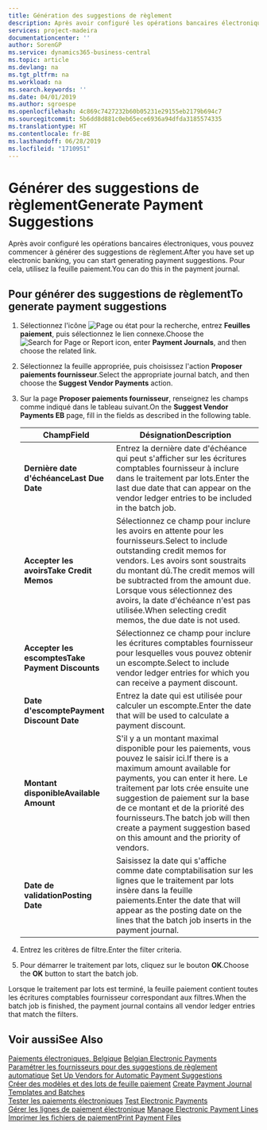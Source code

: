 ```yaml
---
title: Génération des suggestions de règlement
description: Après avoir configuré les opérations bancaires électroniques, vous pouvez commencer à générer des suggestions de règlement. Pour cela, utilisez la feuille paiement.
services: project-madeira
documentationcenter: ''
author: SorenGP
ms.service: dynamics365-business-central
ms.topic: article
ms.devlang: na
ms.tgt_pltfrm: na
ms.workload: na
ms.search.keywords: ''
ms.date: 04/01/2019
ms.author: sgroespe
ms.openlocfilehash: 4c869c7427232b60b05231e29155eb2179b694c7
ms.sourcegitcommit: 5b6dd8d881c0eb65ece6936a94dfda3185574335
ms.translationtype: HT
ms.contentlocale: fr-BE
ms.lasthandoff: 06/28/2019
ms.locfileid: "1710951"
---
```

# <a name="generate-payment-suggestions"></a><span data-ttu-id="e56ea-104">Générer des suggestions de règlement</span><span class="sxs-lookup"><span data-stu-id="e56ea-104">Generate Payment Suggestions</span></span>
<span data-ttu-id="e56ea-105">Après avoir configuré les opérations bancaires électroniques, vous pouvez commencer à générer des suggestions de règlement.</span><span class="sxs-lookup"><span data-stu-id="e56ea-105">After you have set up electronic banking, you can start generating payment suggestions.</span></span> <span data-ttu-id="e56ea-106">Pour cela, utilisez la feuille paiement.</span><span class="sxs-lookup"><span data-stu-id="e56ea-106">You can do this in the payment journal.</span></span>  

## <a name="to-generate-payment-suggestions"></a><span data-ttu-id="e56ea-107">Pour générer des suggestions de règlement</span><span class="sxs-lookup"><span data-stu-id="e56ea-107">To generate payment suggestions</span></span>  

1.  <span data-ttu-id="e56ea-108">Sélectionnez l'icône ![Page ou état pour la recherche](../../media/ui-search/search_small.png "Page ou état pour la recherche"), entrez **Feuilles paiement**, puis sélectionnez le lien connexe.</span><span class="sxs-lookup"><span data-stu-id="e56ea-108">Choose the ![Search for Page or Report](../../media/ui-search/search_small.png "Search for Page or Report icon") icon, enter **Payment Journals**, and then choose the related link.</span></span>  
2.  <span data-ttu-id="e56ea-109">Sélectionnez la feuille appropriée, puis choisissez l'action **Proposer paiements fournisseur**.</span><span class="sxs-lookup"><span data-stu-id="e56ea-109">Select the appropriate journal batch, and then choose the **Suggest Vendor Payments** action.</span></span>  
3.  <span data-ttu-id="e56ea-110">Sur la page **Proposer paiements fournisseur**, renseignez les champs comme indiqué dans le tableau suivant.</span><span class="sxs-lookup"><span data-stu-id="e56ea-110">On the **Suggest Vendor Payments EB** page, fill in the fields as described in the following table.</span></span>  

    |<span data-ttu-id="e56ea-111">Champ</span><span class="sxs-lookup"><span data-stu-id="e56ea-111">Field</span></span>|<span data-ttu-id="e56ea-112">Désignation</span><span class="sxs-lookup"><span data-stu-id="e56ea-112">Description</span></span>|  
    |---------------------------------|---------------------------------------|  
    |<span data-ttu-id="e56ea-113">**Dernière date d'échéance**</span><span class="sxs-lookup"><span data-stu-id="e56ea-113">**Last Due Date**</span></span>|<span data-ttu-id="e56ea-114">Entrez la dernière date d'échéance qui peut s'afficher sur les écritures comptables fournisseur à inclure dans le traitement par lots.</span><span class="sxs-lookup"><span data-stu-id="e56ea-114">Enter the last due date that can appear on the vendor ledger entries to be included in the batch job.</span></span>|  
    |<span data-ttu-id="e56ea-115">**Accepter les avoirs**</span><span class="sxs-lookup"><span data-stu-id="e56ea-115">**Take Credit Memos**</span></span>|<span data-ttu-id="e56ea-116">Sélectionnez ce champ pour inclure les avoirs en attente pour les fournisseurs.</span><span class="sxs-lookup"><span data-stu-id="e56ea-116">Select to include outstanding credit memos for vendors.</span></span> <span data-ttu-id="e56ea-117">Les avoirs sont soustraits du montant dû.</span><span class="sxs-lookup"><span data-stu-id="e56ea-117">The credit memos will be subtracted from the amount due.</span></span> <span data-ttu-id="e56ea-118">Lorsque vous sélectionnez des avoirs, la date d'échéance n'est pas utilisée.</span><span class="sxs-lookup"><span data-stu-id="e56ea-118">When selecting credit memos, the due date is not used.</span></span>|  
    |<span data-ttu-id="e56ea-119">**Accepter les escomptes**</span><span class="sxs-lookup"><span data-stu-id="e56ea-119">**Take Payment Discounts**</span></span>|<span data-ttu-id="e56ea-120">Sélectionnez ce champ pour inclure les écritures comptables fournisseur pour lesquelles vous pouvez obtenir un escompte.</span><span class="sxs-lookup"><span data-stu-id="e56ea-120">Select to include vendor ledger entries for which you can receive a payment discount.</span></span>|  
    |<span data-ttu-id="e56ea-121">**Date d'escompte**</span><span class="sxs-lookup"><span data-stu-id="e56ea-121">**Payment Discount Date**</span></span>|<span data-ttu-id="e56ea-122">Entrez la date qui est utilisée pour calculer un escompte.</span><span class="sxs-lookup"><span data-stu-id="e56ea-122">Enter the date that will be used to calculate a payment discount.</span></span>|  
    |<span data-ttu-id="e56ea-123">**Montant disponible**</span><span class="sxs-lookup"><span data-stu-id="e56ea-123">**Available Amount**</span></span>|<span data-ttu-id="e56ea-124">S'il y a un montant maximal disponible pour les paiements, vous pouvez le saisir ici.</span><span class="sxs-lookup"><span data-stu-id="e56ea-124">If there is a maximum amount available for payments, you can enter it here.</span></span> <span data-ttu-id="e56ea-125">Le traitement par lots crée ensuite une suggestion de paiement sur la base de ce montant et de la priorité des fournisseurs.</span><span class="sxs-lookup"><span data-stu-id="e56ea-125">The batch job will then create a payment suggestion based on this amount and the priority of vendors.</span></span>|  
    |<span data-ttu-id="e56ea-126">**Date de validation**</span><span class="sxs-lookup"><span data-stu-id="e56ea-126">**Posting Date**</span></span>|<span data-ttu-id="e56ea-127">Saisissez la date qui s'affiche comme date comptabilisation sur les lignes que le traitement par lots insère dans la feuille paiements.</span><span class="sxs-lookup"><span data-stu-id="e56ea-127">Enter the date that will appear as the posting date on the lines that the batch job inserts in the payment journal.</span></span>|  

4.  <span data-ttu-id="e56ea-128">Entrez les critères de filtre.</span><span class="sxs-lookup"><span data-stu-id="e56ea-128">Enter the filter criteria.</span></span>  
5.  <span data-ttu-id="e56ea-129">Pour démarrer le traitement par lots, cliquez sur le bouton **OK**.</span><span class="sxs-lookup"><span data-stu-id="e56ea-129">Choose the **OK** button to start the batch job.</span></span>  

<span data-ttu-id="e56ea-130">Lorsque le traitement par lots est terminé, la feuille paiement contient toutes les écritures comptables fournisseur correspondant aux filtres.</span><span class="sxs-lookup"><span data-stu-id="e56ea-130">When the batch job is finished, the payment journal contains all vendor ledger entries that match the filters.</span></span>  

## <a name="see-also"></a><span data-ttu-id="e56ea-131">Voir aussi</span><span class="sxs-lookup"><span data-stu-id="e56ea-131">See Also</span></span>  
 <span data-ttu-id="e56ea-132">[Paiements électroniques, Belgique](belgian-electronic-payments.md) </span><span class="sxs-lookup"><span data-stu-id="e56ea-132">[Belgian Electronic Payments](belgian-electronic-payments.md) </span></span>  
 <span data-ttu-id="e56ea-133">[Paramétrer les fournisseurs pour des suggestions de règlement automatique](how-to-set-up-vendors-for-automatic-payment-suggestions.md) </span><span class="sxs-lookup"><span data-stu-id="e56ea-133">[Set Up Vendors for Automatic Payment Suggestions](how-to-set-up-vendors-for-automatic-payment-suggestions.md) </span></span>  
 <span data-ttu-id="e56ea-134">[Créer des modèles et des lots de feuille paiement](how-to-create-payment-journal-templates-and-batches.md) </span><span class="sxs-lookup"><span data-stu-id="e56ea-134">[Create Payment Journal Templates and Batches](how-to-create-payment-journal-templates-and-batches.md) </span></span>  
 <span data-ttu-id="e56ea-135">[Tester les paiements électroniques](how-to-test-electronic-payments.md) </span><span class="sxs-lookup"><span data-stu-id="e56ea-135">[Test Electronic Payments](how-to-test-electronic-payments.md) </span></span>  
 <span data-ttu-id="e56ea-136">[Gérer les lignes de paiement électronique](how-to-manage-electronic-payment-lines.md) </span><span class="sxs-lookup"><span data-stu-id="e56ea-136">[Manage Electronic Payment Lines](how-to-manage-electronic-payment-lines.md) </span></span>  
 [<span data-ttu-id="e56ea-137">Imprimer les fichiers de paiement</span><span class="sxs-lookup"><span data-stu-id="e56ea-137">Print Payment Files</span></span>](how-to-print-payment-files.md)

